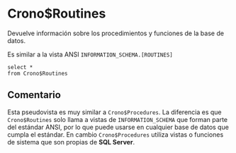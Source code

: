 ﻿---
SidebarGroup: "index-db-views"
---

# Crono$Routines


Devuelve información sobre los procedimientos y funciones de la base de datos. 



Es similar a la vista ANSI `INFORMATION_SCHEMA.[ROUTINES]`


```
select *
from Crono$Routines
```


## Comentario

Esta pseudovista es muy similar a `Crono$Procedures`. La diferencia es que `Crono$Routines` solo llama a vistas de `INFORMATION_SCHEMA` que forman parte del estándar ANSI, por lo que puede usarse en cualquier base de datos que cumpla el estándar. En cambio `Crono$Procedures` utiliza vistas o funciones de sistema que son propias de **SQL Server**.
